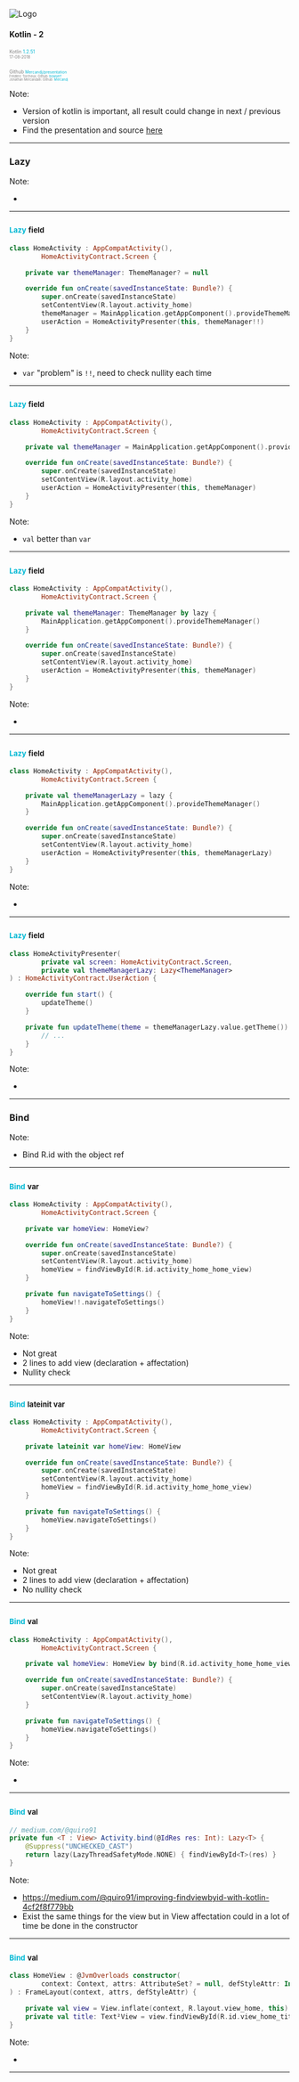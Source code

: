 ![Logo](mwm-3-kotlin-1/presentation/logo-1.png)

#### <span style="text-transform: none">Kotlin - 2</span>

<span style="color:gray; font-size:0.6em;">Kotlin </span> <span style="color: #00B8D4; font-size:0.6em;">1.2.51</span>
<br/>
<span style="color:gray; font-size:0.5em;">17-08-2018</span>
<br/><br/>
<span style="color:gray; font-size:0.6em;">Github </span> <span style="color: #00B8D4; font-size:0.5em;">Mercandj/presentation</span>
<br/>
<span style="color:gray; font-size:0.4em;">Frédéric Torcheux. Github: </span> <span style="color: #00B8D4; font-size:0.4em;">bowserf</span>
<br/>
<span style="color:gray; font-size:0.4em;">Jonathan Mercandalli. Github: </span> <span style="color: #00B8D4; font-size:0.4em;">Mercandj</span>


Note:

- Version of kotlin is important, all result could change in next / previous version
- Find the presentation and source [here](https://github.com/Mercandj/presentation)


---

### Lazy

Note:

- 

---

### <span style="color: #00B8D4; text-transform: none; font-size:0.8em;">Lazy</span> <span style="text-transform: none; font-size:0.8em;"> field</span>

```kotlin
class HomeActivity : AppCompatActivity(),
        HomeActivityContract.Screen {

    private var themeManager: ThemeManager? = null

	override fun onCreate(savedInstanceState: Bundle?) {
        super.onCreate(savedInstanceState)
        setContentView(R.layout.activity_home)
		themeManager = MainApplication.getAppComponent().provideThemeManager()
		userAction = HomeActivityPresenter(this, themeManager!!)
    }
}
```

Note:

- `var` "problem" is `!!`, need to check nullity each time

---

### <span style="color: #00B8D4; text-transform: none; font-size:0.8em;">Lazy</span> <span style="text-transform: none; font-size:0.8em;"> field</span>

```kotlin
class HomeActivity : AppCompatActivity(),
        HomeActivityContract.Screen {

    private val themeManager = MainApplication.getAppComponent().provideThemeManager()

	override fun onCreate(savedInstanceState: Bundle?) {
        super.onCreate(savedInstanceState)
        setContentView(R.layout.activity_home)
		userAction = HomeActivityPresenter(this, themeManager)		
    }
}
```

Note:

- `val` better than `var`

---

### <span style="color: #00B8D4; text-transform: none; font-size:0.8em;">Lazy</span> <span style="text-transform: none; font-size:0.8em;"> field</span>

```kotlin
class HomeActivity : AppCompatActivity(),
        HomeActivityContract.Screen {

    private val themeManager: ThemeManager by lazy {
        MainApplication.getAppComponent().provideThemeManager()
    }

	override fun onCreate(savedInstanceState: Bundle?) {
        super.onCreate(savedInstanceState)
        setContentView(R.layout.activity_home)
		userAction = HomeActivityPresenter(this, themeManager)		
    }
}
```

Note:

-  

---

### <span style="color: #00B8D4; text-transform: none; font-size:0.8em;">Lazy</span> <span style="text-transform: none; font-size:0.8em;"> field</span>

```kotlin
class HomeActivity : AppCompatActivity(),
        HomeActivityContract.Screen {

    private val themeManagerLazy = lazy {
        MainApplication.getAppComponent().provideThemeManager()
    }

	override fun onCreate(savedInstanceState: Bundle?) {
        super.onCreate(savedInstanceState)
        setContentView(R.layout.activity_home)
		userAction = HomeActivityPresenter(this, themeManagerLazy)		
    }
}
```

Note:

-  

---

### <span style="color: #00B8D4; text-transform: none; font-size:0.8em;">Lazy</span> <span style="text-transform: none; font-size:0.8em;"> field</span>

```kotlin
class HomeActivityPresenter(
        private val screen: HomeActivityContract.Screen,
        private val themeManagerLazy: Lazy<ThemeManager>
) : HomeActivityContract.UserAction {

    override fun start() {
        updateTheme()
    }

    private fun updateTheme(theme = themeManagerLazy.value.getTheme()) {
        // ...
    }
}
```

Note:

-  

---

### Bind

Note:

- Bind R.id with the object ref

---

### <span style="color: #00B8D4; text-transform: none; font-size:0.8em;">Bind</span> <span style="text-transform: none; font-size:0.8em;"> var</span>

```kotlin
class HomeActivity : AppCompatActivity(),
        HomeActivityContract.Screen {

    private var homeView: HomeView?

    override fun onCreate(savedInstanceState: Bundle?) {
        super.onCreate(savedInstanceState)
        setContentView(R.layout.activity_home)
        homeView = findViewById(R.id.activity_home_home_view)
    }

    private fun navigateToSettings() {
        homeView!!.navigateToSettings()
    }
}
```

Note:

- Not great
- 2 lines to add view (declaration + affectation)
- Nullity check

---

### <span style="color: #00B8D4; text-transform: none; font-size:0.8em;">Bind</span> <span style="text-transform: none; font-size:0.8em;"> lateinit var</span>

```kotlin
class HomeActivity : AppCompatActivity(),
        HomeActivityContract.Screen {

    private lateinit var homeView: HomeView

    override fun onCreate(savedInstanceState: Bundle?) {
        super.onCreate(savedInstanceState)
        setContentView(R.layout.activity_home)
        homeView = findViewById(R.id.activity_home_home_view)
    }

    private fun navigateToSettings() {
        homeView.navigateToSettings()
    }
}
```

Note:

- Not great
- 2 lines to add view (declaration + affectation)
- No nullity check

---

### <span style="color: #00B8D4; text-transform: none; font-size:0.8em;">Bind</span> <span style="text-transform: none; font-size:0.8em;"> val</span>

```kotlin
class HomeActivity : AppCompatActivity(),
        HomeActivityContract.Screen {

    private val homeView: HomeView by bind(R.id.activity_home_home_view)

    override fun onCreate(savedInstanceState: Bundle?) {
        super.onCreate(savedInstanceState)
        setContentView(R.layout.activity_home)
    }

    private fun navigateToSettings() {
        homeView.navigateToSettings()
    }
}
```

Note:

-  

---

### <span style="color: #00B8D4; text-transform: none; font-size:0.8em;">Bind</span> <span style="text-transform: none; font-size:0.8em;"> val</span>

```kotlin
// medium.com/@quiro91
private fun <T : View> Activity.bind(@IdRes res: Int): Lazy<T> {
    @Suppress("UNCHECKED_CAST")
    return lazy(LazyThreadSafetyMode.NONE) { findViewById<T>(res) }
}
```

Note:

- https://medium.com/@quiro91/improving-findviewbyid-with-kotlin-4cf2f8f779bb
- Exist the same things for the view but in View affectation could in a lot of time be done in the constructor

---

### <span style="color: #00B8D4; text-transform: none; font-size:0.8em;">Bind</span> <span style="text-transform: none; font-size:0.8em;"> val</span>

```kotlin
class HomeView : @JvmOverloads constructor(
        context: Context, attrs: AttributeSet? = null, defStyleAttr: Int = 0
) : FrameLayout(context, attrs, defStyleAttr) {

    private val view = View.inflate(context, R.layout.view_home, this)
    private val title: Text²View = view.findViewById(R.id.view_home_title)
}
```

Note:

-  

---

